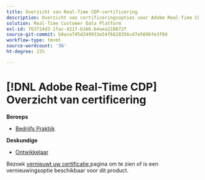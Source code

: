 ```yaml
---
title: Overzicht van Real-Time CDP-certificering
description: Overzicht van certificeringsopties voor Adobe Real-Time CDP
solution: Real-Time Customer Data Platform
exl-id: 763724d3-1fac-421f-b166-b4aea210872f
source-git-commit: b8ace7d5d249933e54f6828356cd7e569bfe3f84
workflow-type: tm+mt
source-wordcount: '36'
ht-degree: 22%

---
```


# [!DNL Adobe Real-Time CDP] Overzicht van certificering

**Beroeps**

* [ Bedrijfs Praktijk ](/help/certifications/rtcdp/rtcdp-p-business.md) <!--AD0-E602-->

**Deskundige**

* [ Ontwikkelaar ](/help/certifications/rtcdp/rtcdp-e-developer.md) <!--AD0-E605-->

Bezoek [ vernieuwt uw certificatie ](/help/certifications/renew.md) pagina om te zien of is een vernieuwingsoptie beschikbaar voor dit product.
